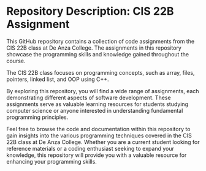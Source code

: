 
# Repository Description: CIS 22B Assignment

This GitHub repository contains a collection of code assignments from the CIS 22B class at De Anza College. The assignments in this repository showcase the programming skills and knowledge gained throughout the course.

The CIS 22B class focuses on programming concepts, such as array, files, pointers, linked list, and OOP using C++. 

By exploring this repository, you will find a wide range of assignments, each demonstrating different aspects of software development. These assignments serve as valuable learning resources for students studying computer science or anyone interested in understanding fundamental programming principles.

Feel free to browse the code and documentation within this repository to gain insights into the various programming techniques covered in the CIS 22B class at De Anza College. Whether you are a current student looking for reference materials or a coding enthusiast seeking to expand your knowledge, this repository will provide you with a valuable resource for enhancing your programming skills.


